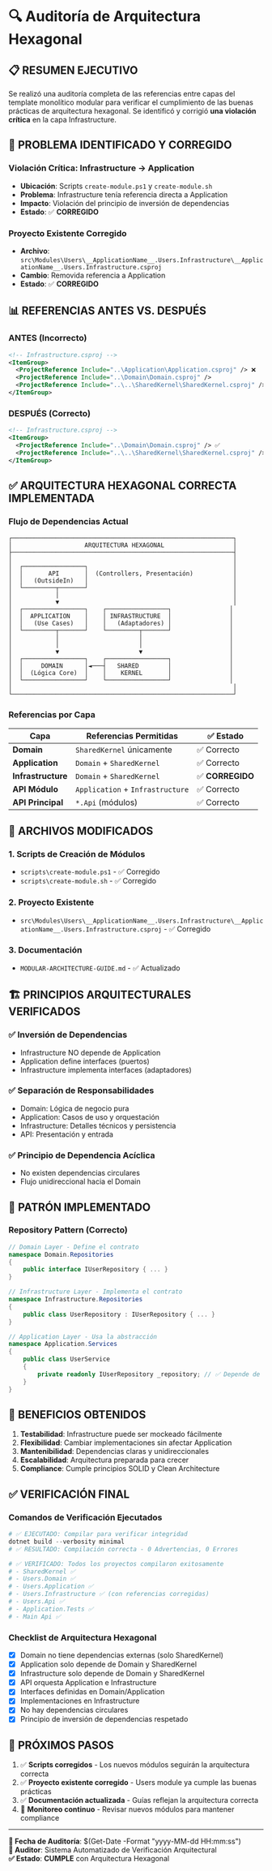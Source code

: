 # 🔍 Auditoría de Arquitectura Hexagonal

## 📋 **RESUMEN EJECUTIVO**

Se realizó una auditoría completa de las referencias entre capas del template monolítico modular para verificar el cumplimiento de las buenas prácticas de arquitectura hexagonal. Se identificó y corrigió **una violación crítica** en la capa Infrastructure.

## 🚨 **PROBLEMA IDENTIFICADO Y CORREGIDO**

### **Violación Crítica: Infrastructure → Application**
- **Ubicación**: Scripts `create-module.ps1` y `create-module.sh`
- **Problema**: Infrastructure tenía referencia directa a Application
- **Impacto**: Violación del principio de inversión de dependencias
- **Estado**: ✅ **CORREGIDO**

### **Proyecto Existente Corregido**
- **Archivo**: `src\Modules\Users\__ApplicationName__.Users.Infrastructure\__ApplicationName__.Users.Infrastructure.csproj`
- **Cambio**: Removida referencia a Application
- **Estado**: ✅ **CORREGIDO**

## 📊 **REFERENCIAS ANTES VS. DESPUÉS**

### **ANTES (Incorrecto)**
```xml
<!-- Infrastructure.csproj -->
<ItemGroup>
  <ProjectReference Include="..\Application\Application.csproj" /> ❌
  <ProjectReference Include="..\Domain\Domain.csproj" />
  <ProjectReference Include="..\..\SharedKernel\SharedKernel.csproj" />
</ItemGroup>
```

### **DESPUÉS (Correcto)**
```xml
<!-- Infrastructure.csproj -->
<ItemGroup>
  <ProjectReference Include="..\Domain\Domain.csproj" /> ✅
  <ProjectReference Include="..\..\SharedKernel\SharedKernel.csproj" /> ✅
</ItemGroup>
```

## ✅ **ARQUITECTURA HEXAGONAL CORRECTA IMPLEMENTADA**

### **Flujo de Dependencias Actual**
```
┌─────────────────────────────────────────────────────────────┐
│                    ARQUITECTURA HEXAGONAL                   │
├─────────────────────────────────────────────────────────────┤
│                                                             │
│  ┌─────────────────┐                                        │
│  │       API       │  (Controllers, Presentación)           │
│  │   (OutsideIn)   │                                        │
│  └─────────┬───────┘                                        │
│            │                                                │
│            ▼                                                │
│  ┌─────────────────┐    ┌─────────────────┐                │
│  │  APPLICATION    │    │ INFRASTRUCTURE  │                │
│  │   (Use Cases)   │    │   (Adaptadores) │                │
│  └─────────┬───────┘    └─────────┬───────┘                │
│            │                      │                        │
│            │                      │                        │
│            ▼                      ▼                        │
│  ┌─────────────────┐    ┌─────────────────┐                │
│  │     DOMAIN      │◄───┤   SHARED        │                │
│  │  (Lógica Core)  │    │    KERNEL       │                │
│  └─────────────────┘    └─────────────────┘                │
│                                                             │
└─────────────────────────────────────────────────────────────┘
```

### **Referencias por Capa**

| Capa | Referencias Permitidas | ✅ Estado |
|------|----------------------|-----------|
| **Domain** | `SharedKernel` únicamente | ✅ Correcto |
| **Application** | `Domain` + `SharedKernel` | ✅ Correcto |
| **Infrastructure** | `Domain` + `SharedKernel` | ✅ **CORREGIDO** |
| **API Módulo** | `Application` + `Infrastructure` | ✅ Correcto |
| **API Principal** | `*.Api` (módulos) | ✅ Correcto |

## 🔧 **ARCHIVOS MODIFICADOS**

### 1. **Scripts de Creación de Módulos**
- `scripts\create-module.ps1` - ✅ Corregido
- `scripts\create-module.sh` - ✅ Corregido

### 2. **Proyecto Existente**
- `src\Modules\Users\__ApplicationName__.Users.Infrastructure\__ApplicationName__.Users.Infrastructure.csproj` - ✅ Corregido

### 3. **Documentación**
- `MODULAR-ARCHITECTURE-GUIDE.md` - ✅ Actualizado

## 🏗️ **PRINCIPIOS ARQUITECTURALES VERIFICADOS**

### ✅ **Inversión de Dependencias**
- Infrastructure NO depende de Application
- Application define interfaces (puertos)
- Infrastructure implementa interfaces (adaptadores)

### ✅ **Separación de Responsabilidades**
- Domain: Lógica de negocio pura
- Application: Casos de uso y orquestación
- Infrastructure: Detalles técnicos y persistencia
- API: Presentación y entrada

### ✅ **Principio de Dependencia Acíclica**
- No existen dependencias circulares
- Flujo unidireccional hacia el Domain

## 📝 **PATRÓN IMPLEMENTADO**

### **Repository Pattern (Correcto)**
```csharp
// Domain Layer - Define el contrato
namespace Domain.Repositories 
{
    public interface IUserRepository { ... }
}

// Infrastructure Layer - Implementa el contrato  
namespace Infrastructure.Repositories
{
    public class UserRepository : IUserRepository { ... }
}

// Application Layer - Usa la abstracción
namespace Application.Services
{
    public class UserService 
    {
        private readonly IUserRepository _repository; // ✅ Depende de abstracción
    }
}
```

## 🎯 **BENEFICIOS OBTENIDOS**

1. **Testabilidad**: Infrastructure puede ser mockeado fácilmente
2. **Flexibilidad**: Cambiar implementaciones sin afectar Application
3. **Mantenibilidad**: Dependencias claras y unidireccionales  
4. **Escalabilidad**: Arquitectura preparada para crecer
5. **Compliance**: Cumple principios SOLID y Clean Architecture

## ✅ **VERIFICACIÓN FINAL**

### **Comandos de Verificación Ejecutados**
```powershell
# ✅ EJECUTADO: Compilar para verificar integridad
dotnet build --verbosity minimal
# ✅ RESULTADO: Compilación correcta - 0 Advertencias, 0 Errores

# ✅ VERIFICADO: Todos los proyectos compilaron exitosamente
# - SharedKernel ✅
# - Users.Domain ✅  
# - Users.Application ✅
# - Users.Infrastructure ✅ (con referencias corregidas)
# - Users.Api ✅
# - Application.Tests ✅
# - Main Api ✅
```

### **Checklist de Arquitectura Hexagonal**
- [x] Domain no tiene dependencias externas (solo SharedKernel)
- [x] Application solo depende de Domain y SharedKernel  
- [x] Infrastructure solo depende de Domain y SharedKernel
- [x] API orquesta Application e Infrastructure
- [x] Interfaces definidas en Domain/Application
- [x] Implementaciones en Infrastructure
- [x] No hay dependencias circulares
- [x] Principio de inversión de dependencias respetado

## 🚀 **PRÓXIMOS PASOS**

1. ✅ **Scripts corregidos** - Los nuevos módulos seguirán la arquitectura correcta
2. ✅ **Proyecto existente corregido** - Users module ya cumple las buenas prácticas
3. ✅ **Documentación actualizada** - Guías reflejan la arquitectura correcta
4. 🔄 **Monitoreo continuo** - Revisar nuevos módulos para mantener compliance

---

**📅 Fecha de Auditoría**: $(Get-Date -Format "yyyy-MM-dd HH:mm:ss")  
**👤 Auditor**: Sistema Automatizado de Verificación Arquitectural  
**✅ Estado**: **CUMPLE** con Arquitectura Hexagonal
